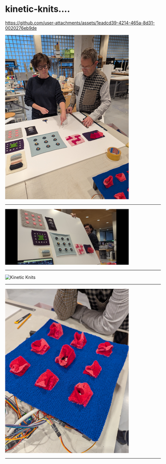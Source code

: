 # kinetic-knits....

https://github.com/user-attachments/assets/1eadcd39-4214-465a-8d31-0020276eb9de

<img src="kinetic-knits-1.jpg" alt="Kinetic Knits" width="400"/>
<hr>
<img src="kinetic-knits-2.png" alt="Kinetic Knits" width="400" />
<hr>
<img src="kinetic-knits-3.jpg" alt="Kinetic Knits" width="400" />
<hr>
<img src="kinetic-knits-4.jpg" alt="Kinetic Knits" width="400" />
<hr>
